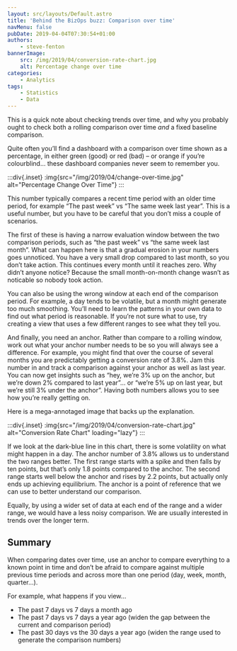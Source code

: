 ```yaml
---
layout: src/layouts/Default.astro
title: 'Behind the BizOps buzz: Comparison over time'
navMenu: false
pubDate: 2019-04-04T07:30:54+01:00
authors:
    - steve-fenton
bannerImage:
    src: /img/2019/04/conversion-rate-chart.jpg
    alt: Percentage change over time
categories:
    - Analytics
tags:
    - Statistics
    - Data
---
```


This is a quick note about checking trends over time, and why you probably ought to check both a rolling comparison over time *and* a fixed baseline comparison.

Quite often you’ll find a dashboard with a comparison over time shown as a percentage, in either green (good) or red (bad) – or orange if you’re colourblind… these dashboard companies never seem to remember you.

:::div{.inset}
:img{src="/img/2019/04/change-over-time.jpg" alt="Percentage Change Over Time"}
:::

This number typically compares a recent time period with an older time period, for example “The past week” vs “The same week last year”. This is a useful number, but you have to be careful that you don’t miss a couple of scenarios.

The first of these is having a narrow evaluation window between the two comparison periods, such as “the past week” vs “the same week last month”. What can happen here is that a gradual erosion in your numbers goes unnoticed. You have a very small drop compared to last month, so you don’t take action. This continues every month until it reaches zero. Why didn’t anyone notice? Because the small month-on-month change wasn’t as noticable so nobody took action.

You can also be using the wrong window at each end of the comparison period. For example, a day tends to be volatile, but a month might generate too much smoothing. You’ll need to learn the patterns in your own data to find out what period is reasonable. If you’re not sure what to use, try creating a view that uses a few different ranges to see what they tell you.

And finally, you need an anchor. Rather than compare to a rolling window, work out what your anchor number needs to be so you will always see a difference. For example, you might find that over the course of several months you are predictably getting a conversion rate of 3.8%. Jam this number in and track a comparison against your anchor as well as last year. You can now get insights such as “hey, we’re 3% up on the anchor, but we’re down 2% compared to last year”… or “we’re 5% up on last year, but we’re still 3% under the anchor”. Having both numbers allows you to see how you’re really getting on.

Here is a mega-annotaged image that backs up the explanation.

:::div{.inset}
:img{src="/img/2019/04/conversion-rate-chart.jpg" alt="Conversion Rate Chart" loading="lazy"}
:::

If we look at the dark-blue line in this chart, there is some volatility on what might happen in a day. The anchor number of 3.8% allows us to understand the two ranges better. The first range starts with a spike and then falls by ten points, but that’s only 1.8 points compared to the anchor. The second range starts well below the anchor and rises by 2.2 points, but actually only ends up achieving equilibrium. The anchor is a point of reference that we can use to better understand our comparison.

Equally, by using a wider set of data at each end of the range and a wider range, we would have a less noisy comparison. We are usually interested in trends over the longer term.

## Summary

When comparing dates over time, use an anchor to compare everything to a known point in time and don’t be afraid to compare against multiple previous time periods and across more than one period (day, week, month, quarter…).

For example, what happens if you view…

- The past 7 days vs 7 days a month ago
- The past 7 days vs 7 days a year ago (widen the gap between the current and comparison period)
- The past 30 days vs the 30 days a year ago (widen the range used to generate the comparison numbers)